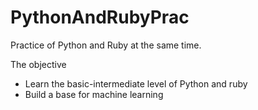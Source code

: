 # PythonAndRubyPrac

Practice of Python and Ruby at the same time. 

The objective

- Learn the basic-intermediate level of Python and ruby
- Build a base for machine learning

